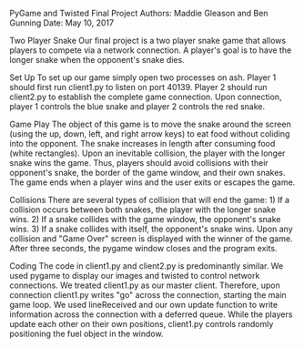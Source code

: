 PyGame and Twisted Final Project
Authors: Maddie Gleason and Ben Gunning
Date: May 10, 2017

Two Player Snake
	Our final project is a two player snake game that allows players to compete via a network connection. A player's goal is to have the longer snake when the opponent's snake dies. 

Set Up
	To set up our game simply open two processes on ash. Player 1 should first run client1.py to listen on port 40139. Player 2 should run client2.py to establish the complete game connection. Upon connection, player 1 controls the blue snake and player 2 controls the red snake. 

Game Play 
	The object of this game is to move the snake around the screen (using the up, down, left, and right arrow keys) to eat food without coliding into the opponent. The snake increases in length after consuming food (white rectangles). Upon an inevitable collision, the player with the longer snake wins the game. Thus, players should avoid collisions with their opponent's snake, the border of the game window, and their own snakes. The game ends when a player wins and the user exits or escapes the game. 

Collisions 
	There are several types of collision that will end the game: 
	1) If a collision occurs between both snakes, the player with the longer snake wins. 
	2) If a snake collides with the game window, the opponent's snake wins. 
	3) If a snake collides with itself, the opponent's snake wins.
	Upon any collision and "Game Over" screen is displayed with the winner of the game. After three seconds, the pygame window closes and the program exits.

Coding
	The code in client1.py and client2.py is predominantly similar. We used pygame to display our images and twisted to control network connections. We treated client1.py as our master client. Therefore, upon connection client1.py writes "go" across the connection, starting the main game loop. We used lineReceived and our own update function to write information across the connection with a deferred queue. While the players update each other on their own positions, client1.py controls randomly positioning the fuel object in the window. 